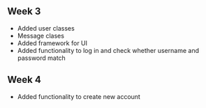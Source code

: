 ## Week 3

- Added user classes
- Message clases
- Added framework for UI
- Added functionality to log in and check whether username and password match

## Week 4

- Added functionality to create new account